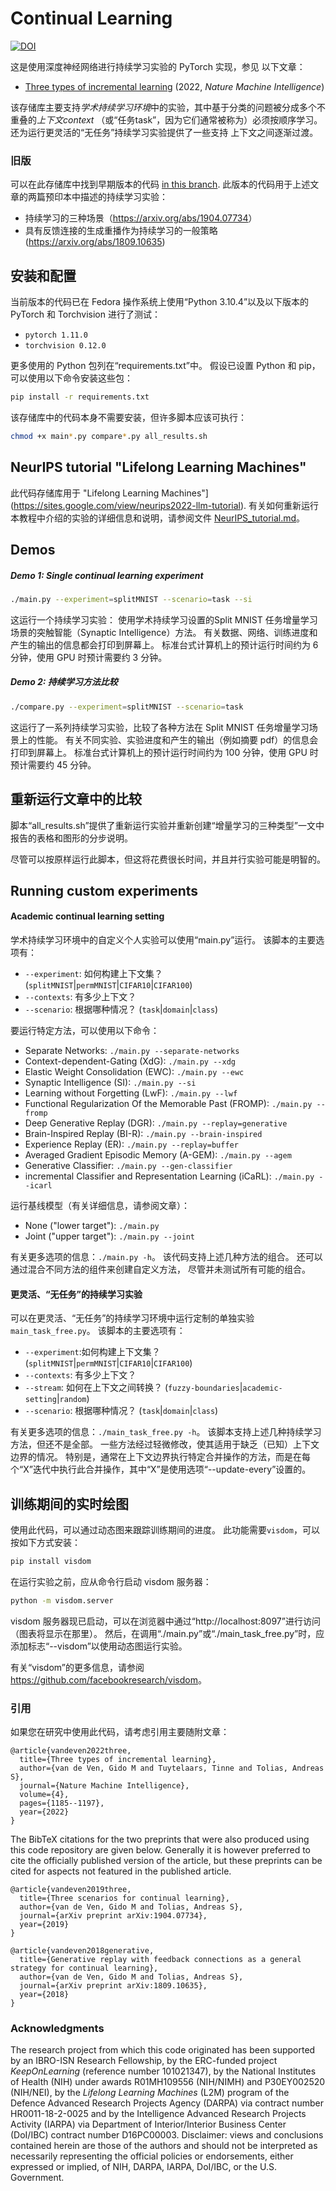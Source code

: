# Continual Learning
[![DOI](https://zenodo.org/badge/150479999.svg)](https://zenodo.org/badge/latestdoi/150479999)

这是使用深度神经网络进行持续学习实验的 PyTorch 实现，参见
以下文章：
* [Three types of incremental learning](https://www.nature.com/articles/s42256-022-00568-3) (2022, *Nature Machine Intelligence*)

该存储库主要支持*学术持续学习环境*中的实验，其中基于分类的问题被分成多个不重叠的*上下文context* （或“任务task”，因为它们通常被称为）必须按顺序学习。
还为运行更灵活的“无任务”持续学习实验提供了一些支持
上下文之间逐渐过渡。


### 旧版
可以在此存储库中找到早期版本的代码
[in this branch](https://github.com/GMvandeVen/continual-learning/tree/preprints).
此版本的代码用于上述文章的两篇预印本中描述的持续学习实验：
- 持续学习的三种场景（<https://arxiv.org/abs/1904.07734>）
- 具有反馈连接的生成重播作为持续学习的一般策略
(<https://arxiv.org/abs/1809.10635>)


## 安装和配置
当前版本的代码已在 Fedora 操作系统上使用“Python 3.10.4”以及以下版本的 PyTorch 和 Torchvision 进行了测试：
* `pytorch 1.11.0`
* `torchvision 0.12.0`

更多使用的 Python 包列在“requirements.txt”中。
假设已设置 Python 和 pip，可以使用以下命令安装这些包：
```bash
pip install -r requirements.txt
```

该存储库中的代码本身不需要安装，但许多脚本应该可执行：
```bash
chmod +x main*.py compare*.py all_results.sh
```


## NeurIPS tutorial "Lifelong Learning Machines"

此代码存储库用于 "Lifelong Learning Machines"](https://sites.google.com/view/neurips2022-llm-tutorial).
有关如何重新运行本教程中介绍的实验的详细信息和说明，请参阅文件 [NeurIPS_tutorial.md](NeurIPS_tutorial.md)。

## Demos
##### Demo 1: Single continual learning experiment
```bash
./main.py --experiment=splitMNIST --scenario=task --si
```
这运行一个持续学习实验：
使用学术持续学习设置的Split MNIST 任务增量学习场景的突触智能（Synaptic Intelligence）方法。 有关数据、网络、训练进度和产生的输出的信息都会打印到屏幕上。
标准台式计算机上的预计运行时间约为 6 分钟，使用 GPU 时预计需要约 3 分钟。

##### Demo 2: 持续学习方法比较
```bash
./compare.py --experiment=splitMNIST --scenario=task
```
这运行了一系列持续学习实验，比较了各种方法在 Split MNIST 任务增量学习场景上的性能。
有关不同实验、实验进度和产生的输出（例如摘要 pdf）的信息会打印到屏幕上。
标准台式计算机上的预计运行时间约为 100 分钟，使用 GPU 时预计需要约 45 分钟。


## 重新运行文章中的比较
脚本“all_results.sh”提供了重新运行实验并重新创建“增量学习的三种类型”一文中报告的表格和图形的分步说明。

尽管可以按原样运行此脚本，但这将花费很长时间，并且并行实验可能是明智的。


## Running custom experiments
#### Academic continual learning setting
学术持续学习环境中的自定义个人实验可以使用“main.py”运行。
该脚本的主要选项有：
- `--experiment`: 如何构建上下文集？ (`splitMNIST`|`permMNIST`|`CIFAR10`|`CIFAR100`)
- `--contexts`: 有多少上下文？
- `--scenario`: 根据哪种情况？ (`task`|`domain`|`class`)

要运行特定方法，可以使用以下命令：
- Separate Networks: `./main.py --separate-networks`
- Context-dependent-Gating (XdG): `./main.py --xdg`
- Elastic Weight Consolidation (EWC): `./main.py --ewc`
- Synaptic Intelligence (SI): `./main.py --si`
- Learning without Forgetting (LwF): `./main.py --lwf`
- Functional Regularization Of the Memorable Past (FROMP): `./main.py --fromp`
- Deep Generative Replay (DGR): `./main.py --replay=generative`
- Brain-Inspired Replay (BI-R): `./main.py --brain-inspired`
- Experience Replay (ER): `./main.py --replay=buffer`
- Averaged Gradient Episodic Memory (A-GEM): `./main.py --agem`
- Generative Classifier: `./main.py --gen-classifier`
- incremental Classifier and Representation Learning (iCaRL): `./main.py --icarl`

运行基线模型（有关详细信息，请参阅文章）：
- None ("lower target"): `./main.py`
- Joint ("upper target"): `./main.py --joint`

有关更多选项的信息：`./main.py -h`。
该代码支持上述几种方法的组合。
还可以通过混合不同方法的组件来创建自定义方法，
尽管并未测试所有可能的组合。

#### 更灵活、“无任务”的持续学习实验
可以在更灵活、“无任务”的持续学习环境中运行定制的单独实验
`main_task_free.py`。 该脚本的主要选项有：
- `--experiment`:如何构建上下文集？ (`splitMNIST`|`permMNIST`|`CIFAR10`|`CIFAR100`)
- `--contexts`: 有多少上下文？
- `--stream`: 如何在上下文之间转换？ (`fuzzy-boundaries`|`academic-setting`|`random`)
- `--scenario`: 根据哪种情况？ (`task`|`domain`|`class`)

有关更多选项的信息：`./main_task_free.py -h`。 该脚本支持上述几种持续学习方法，但还不是全部。 一些方法经过轻微修改，使其适用于缺乏（已知）上下文边界的情况。
特别是，通常在上下文边界执行特定合并操作的方法，而是在每个“X”迭代中执行此合并操作，其中“X”是使用选项“--update-every”设置的。

## 训练期间的实时绘图
使用此代码，可以通过动态图来跟踪训练期间的进度。 此功能需要`visdom`，可以按如下方式安装：
```bash
pip install visdom
```
在运行实验之前，应从命令行启动 visdom 服务器：
```bash
python -m visdom.server
```
visdom 服务器现已启动，可以在浏览器中通过“http://localhost:8097”进行访问（图表将显示在那里）。 然后，在调用“./main.py”或“./main_task_free.py”时，应添加标志“--visdom”以使用动态图运行实验。

有关“visdom”的更多信息，请参阅<https://github.com/facebookresearch/visdom>。


### 引用
如果您在研究中使用此代码，请考虑引用主要随附文章：
```
@article{vandeven2022three,
  title={Three types of incremental learning},
  author={van de Ven, Gido M and Tuytelaars, Tinne and Tolias, Andreas S},
  journal={Nature Machine Intelligence},
  volume={4},
  pages={1185--1197},
  year={2022}
}
```

The BibTeX citations for the two preprints that were also produced using this code repository are given below.
Generally it is however preferred to cite the officially published version of the article,
but these preprints can be cited for aspects not featured in the published article.
```
@article{vandeven2019three,
  title={Three scenarios for continual learning},
  author={van de Ven, Gido M and Tolias, Andreas S},
  journal={arXiv preprint arXiv:1904.07734},
  year={2019}
}

@article{vandeven2018generative,
  title={Generative replay with feedback connections as a general strategy for continual learning},
  author={van de Ven, Gido M and Tolias, Andreas S},
  journal={arXiv preprint arXiv:1809.10635},
  year={2018}
}
```


### Acknowledgments
The research project from which this code originated has been supported by an IBRO-ISN Research Fellowship,
by the ERC-funded project *KeepOnLearning* (reference number 101021347),
by the National Institutes of Health (NIH) under awards R01MH109556 (NIH/NIMH) and P30EY002520 (NIH/NEI),
by the *Lifelong Learning Machines* (L2M) program of the Defence Advanced Research Projects Agency (DARPA)
via contract number HR0011-18-2-0025 and by the Intelligence Advanced Research Projects Activity (IARPA)
via Department of Interior/Interior Business Center (DoI/IBC) contract number D16PC00003.
Disclaimer: views and conclusions contained herein are those of the authors and should not be interpreted
as necessarily representing the official policies or endorsements, either expressed or implied,
of NIH, DARPA, IARPA, DoI/IBC, or the U.S. Government.
